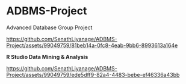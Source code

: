 # ADBMS-Project
Advanced Database Group Project

https://github.com/SenathLiyanage/ADBMS-Project/assets/99049759/81beb14a-0fc8-4eab-9bb6-8993613a164e

<b>R Studio Data Mining & Analysis</b>

https://github.com/SenathLiyanage/ADBMS-Project/assets/99049759/ede5dff9-82a4-4483-bebe-ef46336a43bb

